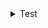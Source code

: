 <details>
<summary>Test</summary>

| Заголовок 1 | Заголовок 2 |
| ----------- | ----------- |
| Содержимое 1 | Содержимое 2 |
| Содержимое 3 | Содержимое 4 |

</details>
